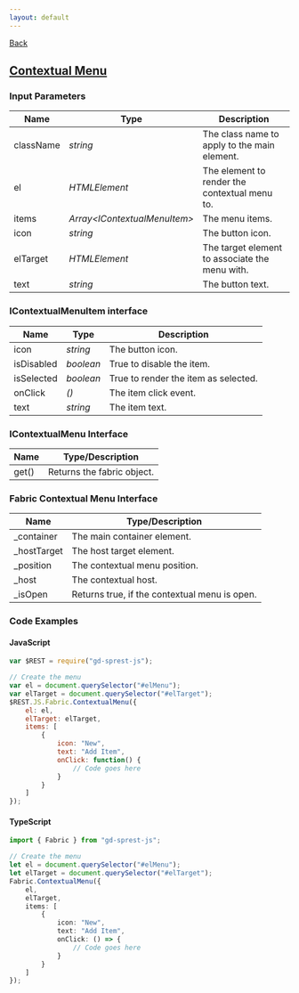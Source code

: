 ```yaml
---
layout: default
---
```

<div class="page-info" markdown="1">

[Back](/js/fabric)
## [Contextual Menu](https://dev.office.com/fabric-js/Components/ContextualMenu/ContextualMenu.html)

</div>

### Input Parameters

| Name | Type | Description |
| --- | --- | --- |
| className | _string_ | The class name to apply to the main element. |
| el | _HTMLElement_ | The element to render the contextual menu to. |
| items | _Array&lt;IContextualMenuItem&gt;_ | The menu items. |
| icon | _string_ | The button icon. |
| elTarget | _HTMLElement_ | The target element to associate the menu with. |
| text | _string_ | The button text. |

### IContextualMenuItem interface

| Name | Type | Description |
| --- | --- | --- |
| icon | _string_ | The button icon. |
| isDisabled | _boolean_ | True to disable the item. |
| isSelected | _boolean_ | True to render the item as selected. |
| onClick | _()_ | The item click event. |
| text | _string_ | The item text. |

### IContextualMenu Interface

| Name | Type/Description |
| --- | --- |
| get() | Returns the fabric object. |

### Fabric Contextual Menu Interface

| Name | Type/Description |
| --- | --- |
| \_container | The main container element. |
| \_hostTarget | The host target element. |
| \_position | The contextual menu position. |
| \_host | The contextual host. |
| \_isOpen | Returns true, if the contextual menu is open. |

### Code Examples
#### JavaScript
```js
var $REST = require("gd-sprest-js");

// Create the menu
var el = document.querySelector("#elMenu");
var elTarget = document.querySelector("#elTarget");
$REST.JS.Fabric.ContextualMenu({
    el: el,
    elTarget: elTarget,
    items: [
        {
            icon: "New",
            text: "Add Item",
            onClick: function() {
                // Code goes here
            }
        }
    ]
});
```
#### TypeScript
```ts
import { Fabric } from "gd-sprest-js";

// Create the menu
let el = document.querySelector("#elMenu");
let elTarget = document.querySelector("#elTarget");
Fabric.ContextualMenu({
    el,
    elTarget,
    items: [
        {
            icon: "New",
            text: "Add Item",
            onClick: () => {
                // Code goes here
            }
        }
    ]
});
```